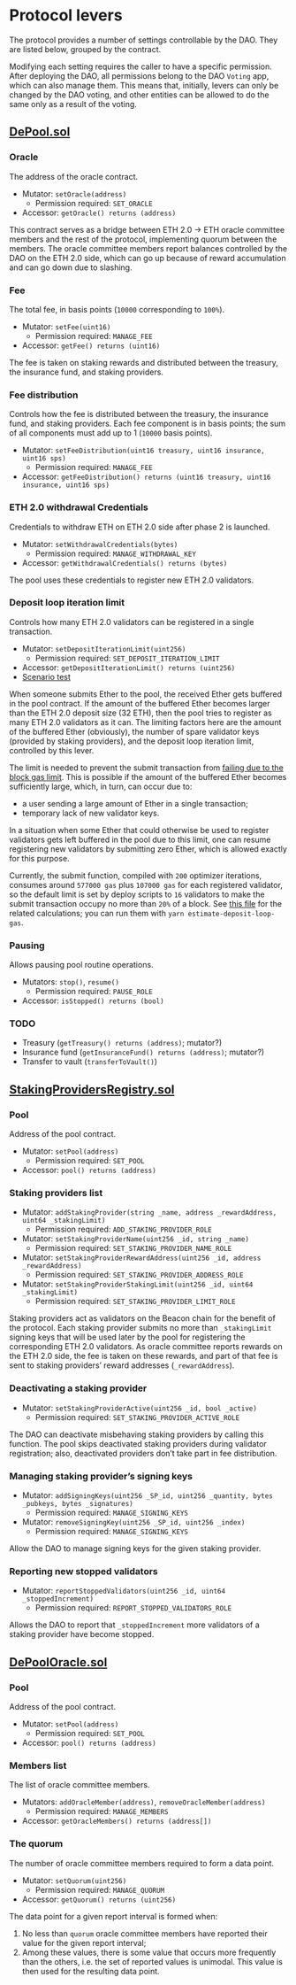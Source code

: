 # Protocol levers

The protocol provides a number of settings controllable by the DAO. They are listed below, grouped
by the contract.

Modifying each setting requires the caller to have a specific permission. After deploying the DAO,
all permissions belong to the DAO `Voting` app, which can also manage them. This means that,
initially, levers can only be changed by the DAO voting, and other entities can be allowed to
do the same only as a result of the voting.


## [DePool.sol](/contracts/0.4.24/DePool.sol)

### Oracle

The address of the oracle contract.

* Mutator: `setOracle(address)`
  * Permission required: `SET_ORACLE`
* Accessor: `getOracle() returns (address)`

This contract serves as a bridge between ETH 2.0 -> ETH oracle committee members and the rest of the protocol,
implementing quorum between the members. The oracle committee members report balances controlled by the DAO
on the ETH 2.0 side, which can go up because of reward accumulation and can go down due to slashing.


### Fee

The total fee, in basis points (`10000` corresponding to `100%`).

* Mutator: `setFee(uint16)`
  * Permission required: `MANAGE_FEE`
* Accessor: `getFee() returns (uint16)`

The fee is taken on staking rewards and distributed between the treasury, the insurance fund, and
staking providers.


### Fee distribution

Controls how the fee is distributed between the treasury, the insurance fund, and staking providers.
Each fee component is in basis points; the sum of all components must add up to 1 (`10000` basis points).

* Mutator: `setFeeDistribution(uint16 treasury, uint16 insurance, uint16 sps)`
  * Permission required: `MANAGE_FEE`
* Accessor: `getFeeDistribution() returns (uint16 treasury, uint16 insurance, uint16 sps)`


### ETH 2.0 withdrawal Credentials

Credentials to withdraw ETH on ETH 2.0 side after phase 2 is launched.

* Mutator: `setWithdrawalCredentials(bytes)`
  * Permission required: `MANAGE_WITHDRAWAL_KEY`
* Accessor: `getWithdrawalCredentials() returns (bytes)`

The pool uses these credentials to register new ETH 2.0 validators.


### Deposit loop iteration limit

Controls how many ETH 2.0 validators can be registered in a single transaction.

* Mutator: `setDepositIterationLimit(uint256)`
  * Permission required: `SET_DEPOSIT_ITERATION_LIMIT`
* Accessor: `getDepositIterationLimit() returns (uint256)`
* [Scenario test](/test/scenario/depool_deposit_iteration_limit.js)

When someone submits Ether to the pool, the received Ether gets buffered in the pool contract. If the amount
of the buffered Ether becomes larger than the ETH 2.0 deposit size (32 ETH), then the pool tries to register
as many ETH 2.0 validators as it can. The limiting factors here are the amount of the buffered Ether (obviously),
the number of spare validator keys (provided by staking providers), and the deposit loop iteration limit,
controlled by this lever.

The limit is needed to prevent the submit transaction from [failing due to the block gas limit](https://github.com/ConsenSys/smart-contract-best-practices/blob/8f99aef/docs/known_attacks.md#gas-limit-dos-on-a-contract-via-unbounded-operations).
This is possible if the amount of the buffered Ether becomes sufficiently large, which, in turn, can occur due to:

* a user sending a large amount of Ether in a single transaction;
* temporary lack of new validator keys.

In a situation when some Ether that could otherwise be used to register validators gets left buffered in
the pool due to this limit, one can resume registering new validators by submitting zero Ether, which is
allowed exactly for this purpose.

Currently, the submit function, compiled with `200` optimizer iterations, consumes around `577000 gas` plus
`107000 gas` for each registered validator, so the default limit is set by deploy scripts to `16` validators
to make the submit transaction occupy no more than `20%` of a block. See [this file](/estimate_deposit_loop_gas.js)
for the related calculations; you can run them with `yarn estimate-deposit-loop-gas`.


### Pausing

Allows pausing pool routine operations.

* Mutators: `stop()`, `resume()`
  * Permission required: `PAUSE_ROLE`
* Accessor: `isStopped() returns (bool)`


### TODO

* Treasury (`getTreasury() returns (address)`; mutator?)
* Insurance fund (`getInsuranceFund() returns (address)`; mutator?)
* Transfer to vault (`transferToVault()`)


## [StakingProvidersRegistry.sol](/contracts/0.4.24/sps/StakingProvidersRegistry.sol)

### Pool

Address of the pool contract.

* Mutator: `setPool(address)`
  * Permission required: `SET_POOL`
* Accessor: `pool() returns (address)`


### Staking providers list

* Mutator: `addStakingProvider(string _name, address _rewardAddress, uint64 _stakingLimit)`
  * Permission required: `ADD_STAKING_PROVIDER_ROLE`
* Mutator: `setStakingProviderName(uint256 _id, string _name)`
  * Permission required: `SET_STAKING_PROVIDER_NAME_ROLE`
* Mutator: `setStakingProviderRewardAddress(uint256 _id, address _rewardAddress)`
  * Permission required: `SET_STAKING_PROVIDER_ADDRESS_ROLE`
* Mutator: `setStakingProviderStakingLimit(uint256 _id, uint64 _stakingLimit)`
  * Permission required: `SET_STAKING_PROVIDER_LIMIT_ROLE`

Staking providers act as validators on the Beacon chain for the benefit of the protocol. Each
staking provider submits no more than `_stakingLimit` signing keys that will be used later
by the pool for registering the corresponding ETH 2.0 validators. As oracle committee
reports rewards on the ETH 2.0 side, the fee is taken on these rewards, and part of that fee
is sent to staking providers’ reward addresses (`_rewardAddress`).


### Deactivating a staking provider

* Mutator: `setStakingProviderActive(uint256 _id, bool _active)`
  * Permission required: `SET_STAKING_PROVIDER_ACTIVE_ROLE`

The DAO can deactivate misbehaving staking providers by calling this function. The pool skips
deactivated staking providers during validator registration; also, deactivated providers don’t
take part in fee distribution.


### Managing staking provider’s signing keys

* Mutator: `addSigningKeys(uint256 _SP_id, uint256 _quantity, bytes _pubkeys, bytes _signatures)`
  * Permission required: `MANAGE_SIGNING_KEYS`
* Mutator: `removeSigningKey(uint256 _SP_id, uint256 _index)`
  * Permission required: `MANAGE_SIGNING_KEYS`

Allow the DAO to manage signing keys for the given staking provider.


### Reporting new stopped validators

* Mutator: `reportStoppedValidators(uint256 _id, uint64 _stoppedIncrement)`
  * Permission required: `REPORT_STOPPED_VALIDATORS_ROLE`

Allows the DAO to report that `_stoppedIncrement` more validators of a staking provider
have become stopped.


## [DePoolOracle.sol](/contracts/0.4.24/oracle/DePoolOracle.sol)

### Pool

Address of the pool contract.

* Mutator: `setPool(address)`
  * Permission required: `SET_POOL`
* Accessor: `pool() returns (address)`


### Members list

The list of oracle committee members.

* Mutators: `addOracleMember(address)`, `removeOracleMember(address)`
  * Permission required: `MANAGE_MEMBERS`
* Accessor: `getOracleMembers() returns (address[])`


### The quorum

The number of oracle committee members required to form a data point.

* Mutator: `setQuorum(uint256)`
  * Permission required: `MANAGE_QUORUM`
* Accessor: `getQuorum() returns (uint256)`

The data point for a given report interval is formed when:

1. No less than `quorum` oracle committee members have reported their value
   for the given report interval;
2. Among these values, there is some value that occurs more frequently than
   the others, i.e. the set of reported values is unimodal. This value is
   then used for the resulting data point.
